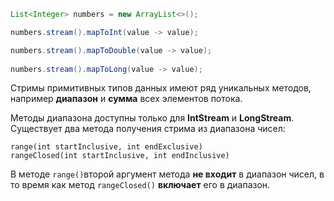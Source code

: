 
``` java
List<Integer> numbers = new ArrayList<>();

numbers.stream().mapToInt(value -> value);

numbers.stream().mapToDouble(value -> value);
        
numbers.stream().mapToLong(value -> value);
```

Стримы примитивных типов данных имеют ряд уникальных методов, например **диапазон** и **сумма** всех элементов потока.

Методы диапазона доступны только для **IntStream** и **LongStream**.  
Существует два метода получения стрима из диапазона чисел:  
  
`range(int startInclusive, int endExclusive)   `  
`rangeClosed(int startInclusive, int endInclusive)`

В методе `range()`второй аргумент метода **не входит** в диапазон чисел, в то время как метод `rangeClosed()` **включает** его в диапазон.